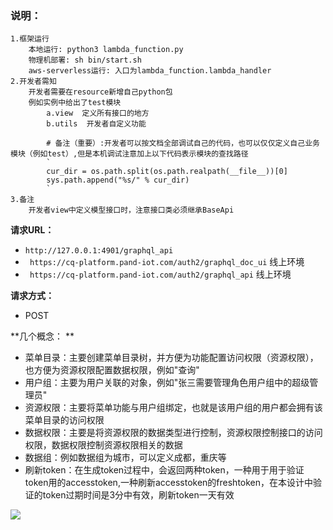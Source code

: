 ### 说明：
    1.框架运行
        本地运行: python3 lambda_function.py
        物理机部署: sh bin/start.sh
        aws-serverless运行: 入口为lambda_function.lambda_handler
    2.开发者需知
        开发者需要在resource新增自己python包
        例如实例中给出了test模块
            a.view  定义所有接口的地方
            b.utils  开发者自定义功能
            
            # 备注（重要）:开发者可以按文档全部调试自己的代码，也可以仅仅定义自己业务模块（例如test）,但是本机调试注意加上以下代码表示模块的查找路径
            `
            cur_dir = os.path.split(os.path.realpath(__file__))[0]
            sys.path.append("%s/" % cur_dir)
            `    
    3.备注
        开发者view中定义模型接口时，注意接口类必须继承BaseApi

            
 **请求URL：**
- ` http://127.0.0.1:4901/graphql_api `
- ` https://cq-platform.pand-iot.com/auth2/graphql_doc_ui` 线上环境
- ` https://cq-platform.pand-iot.com/auth2/graphql_api` 线上环境

**请求方式：**
- POST

**几个概念： **
- 菜单目录：主要创建菜单目录树，并方便为功能配置访问权限（资源权限），也方便为资源权限配置数据权限，例如"查询"
- 用户组：主要为用户关联的对象，例如"张三需要管理角色用户组中的超级管理员"
- 资源权限：主要将菜单功能与用户组绑定，也就是该用户组的用户都会拥有该菜单目录的访问权限
- 数据权限：主要是将资源权限的数据类型进行控制，资源权限控制接口的访问权限，数据权限控制资源权限相关的数据
- 数据组：例如数据组为城市，可以定义成都，重庆等
- 刷新token：在生成token过程中，会返回两种token，一种用于用于验证token用的accesstoken,一种刷新accesstoken的freshtoken，在本设计中验证的token过期时间是3分中有效，刷新token一天有效

![](http://222.180.198.30:4999/server/../Public/Uploads/2020-02-14/5e4659f4244b2.png)



            
    

